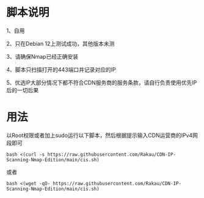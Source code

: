 # 脚本说明
1、自用

2、只在Debian 12上测试成功，其他版本未测

3、请确保Nmap已经正确安装

4、脚本只扫描打开的443端口并记录对应的IP

5、优选IP大部分情况下都不符合CDN服务商的服务条款，请自行负责使用优先IP后的一切后果

# 用法
以Root权限或者加上sudo运行以下脚本，然后根据提示输入CDN运营商的IPv4网段即可

```
bash <(curl -s https://raw.githubusercontent.com/Rakau/CDN-IP-Scanning-Nmap-Edition/main/cis.sh)
```

或者

```
bash <(wget -qO- https://raw.githubusercontent.com/Rakau/CDN-IP-Scanning-Nmap-Edition/main/cis.sh)
```
